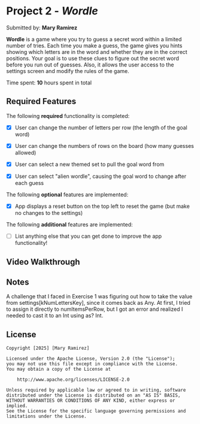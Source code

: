 # Project 2 - *Wordle*

Submitted by: **Mary Ramirez**

**Wordle** is a game where you try to guess a secret word within a limited number of tries. Each time you make a guess, the game gives you hints showing which letters are in the word and whether they are in the correct positions. Your goal is to use these clues to figure out the secret word before you run out of guesses. Also, it allows the user access to the  settings screen and modify the rules of the game.

Time spent: **10** hours spent in total

## Required Features

The following **required** functionality is completed:

- [X] User can change the number of letters per row (the length of the goal word)
- [X] User can change the numbers of rows on the board (how many guesses allowed)
- [X] User can select a new themed set to pull the goal word from
- [X] User can select "alien wordle", causing the goal word to change after each guess


The following **optional** features are implemented:

- [X] App displays a reset button on the top left to reset the game (but make no changes to the settings)

The following **additional** features are implemented:

- [ ] List anything else that you can get done to improve the app functionality!

## Video Walkthrough



## Notes

A challenge that I faced in Exercise 1 was figuring out how to take the value from settings[kNumLettersKey], since it comes back as Any.
At first, I tried to assign it directly to numItemsPerRow, but I got an error and realized I needed to cast it to an Int using as? Int.

## License

    Copyright [2025] [Mary Ramirez]

    Licensed under the Apache License, Version 2.0 (the "License");
    you may not use this file except in compliance with the License.
    You may obtain a copy of the License at

        http://www.apache.org/licenses/LICENSE-2.0

    Unless required by applicable law or agreed to in writing, software
    distributed under the License is distributed on an "AS IS" BASIS,
    WITHOUT WARRANTIES OR CONDITIONS OF ANY KIND, either express or implied.
    See the License for the specific language governing permissions and
    limitations under the License.
